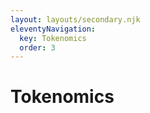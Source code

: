 ```yaml
---
layout: layouts/secondary.njk
eleventyNavigation:
  key: Tokenomics
  order: 3
---
```


# Tokenomics


